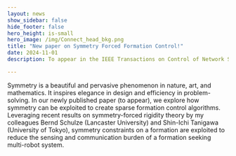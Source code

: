 ```yaml
---
layout: news
show_sidebar: false
hide_footer: false
hero_height: is-small
hero_image: /img/Connect_head_bkg.png
title: "New paper on Symmetry Forced Formation Control!"
date: 2024-11-01
description: To appear in the IEEE Transactions on Control of Network Systems

---
```


Symmetry is a beautiful and pervasive phenomenon in nature, art, and mathematics. It inspires elegance in design and efficiency in problem-solving. In our newly published paper (to appear), we explore how symmetry can be exploited to create sparse formation control algorithms. Leveraging recent results on symmetry-forced rigidity theory by my colleagues Bernd Schulze (Lancaster University) and Shin-Ichi Tanigawa (University of Tokyo), symmetry constraints on a formation are exploited to reduce the sensing and communication burden of a formation seeking multi-robot system.  